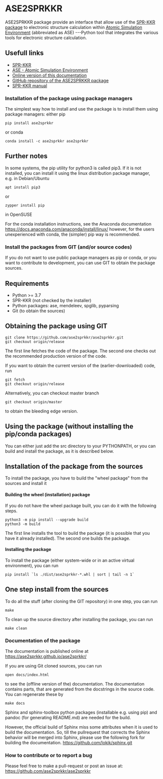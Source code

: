 ASE2SPRKKR
==========

ASE2SPRKKR package provide an interface that allow use of the [SPR-KKR
package](https://www.ebert.cup.uni-muenchen.de/index.php/en/software-en/13-sprkkr)
to electronic structure calculation within [Atomic Simulation
Environment](https://wiki.fysik.dtu.dk/ase/) (abbreviated as ASE)
\-\--Python tool that integrates the various tools for electronic
structure calculation.

Usefull links
-------------

-   [SPR-KKR](https://software.pan-data.eu/software/111/spr-kkr)
-   [ASE - Atomic Simulation
    Environment](https://wiki.fysik.dtu.dk/ase/)
-   [Online version of this
    documentation](https://ase2sprkkr.github.io/ase2sprkkr/)
-   [GitHub repository of the ASE2SPRKKR
    package](https://github.com/ase2sprkkr/ase2sprkkr/)
-   [SPR-KKR
    manual](https://www.ebert.cup.uni-muenchen.de/index.php/en/repository/func-download/251/chk,b2f3ab5f57c7629207b121be0d31a38d/no_html,1/lang,en-gb/)

### Installation of the package using package managers

The simplest way how to install and use the package is to install them
using package managers: either pip

``` {.bash}
pip install ase2sprkkr
```

or conda

``` {.bash}
conda install -c ase2sprkkr ase2sprkkr
```

Further notes
-------------

In some systems, the pip utility for python3 is called pip3. If it is
not installed, you can install it using the linux distribution package
manager, e.g. in Debian/Ubuntu

``` {.bash}
apt install pip3
```

or

``` {.bash}
zypper install pip
```

in OpenSUSE

For the conda installation instructions, see the Anaconda documentation
<https://docs.anaconda.com/anaconda/install/linux/> however, for the
users unexperienced with conda, the (simpler) pip way is recommended.

### Install the packages from GIT (and/or source codes)

If you do not want to use public package managers as pip or conda, or
you want to contribute to development, you can use GIT to obtain the
package sources.

Requirements
------------

-   Python \>= 3.7
-   SPR-KKR (not checked by the installer)
-   Python packages: ase, mendeleev, spglib, pyparsing
-   Git (to obtain the sources)

Obtaining the package using GIT
-------------------------------

``` {.bash}
git clone https://github.com/ase2sprkkr/ase2sprkkr.git
git checkout origin/release
```

The first line fetches the code of the package. The second one checks
out the recommended production version of the code.

If you want to obtain the current version of the (earlier-downloaded)
code, run

``` {.bash}
git fetch
git checkout origin/release
```

Alternatively, you can checkout master branch

``` {.bash}
git checkout origin/master
```

to obtain the bleeding edge version.

Using the package (without installing the pip/conda packages)
-------------------------------------------------------------

You can either just add the src directory to your PYTHONPATH, or you can
build and install the package, as it is described below.

Installation of the package from the sources
--------------------------------------------

To install the package, you have to build the "wheel package" from the
sources and install it

#### Building the wheel (installation) package

If you do not have the wheel package built, you can do it with the
following steps.

``` {.bash}
python3 -m pip install --upgrade build
python3 -m build
```

The first line installs the tool to build the package (it is possible
that you have it already installed). The second one builds the package.

#### Installing the package

To install the package (either system-wide or in an active virtual
environment), you can run

``` {.bash}
pip install `ls ./dist/ase2sprkkr-*.whl | sort | tail -n 1`
```

One step install from the sources
---------------------------------

To do all the stuff (after cloning the GIT repository) in one step, you
can run

``` {.bash}
make
```

To clean up the source directory after installing the package, you can
run

``` {.bash}
make clean
```

### Documentation of the package

The documentation is published online at
<https://ase2sprkkr.github.io/ase2sprkkr/>

If you are using Git cloned sources, you can run

    open docs/index.html

to see the (offline version of the) documentation. The documentation
contains parts, that are generated from the docstrings in the source
code. You can regenerate these by

``` {.bash}
make docs
```

Sphinx and sphinx-toolbox python packages (installable e.g. using pip)
and pandoc (for generating README.md) are needed for the build.

However, the official build of Sphinx miss some attributes when it is
used to build the documentation. So, till the pullrequest that corrects
the Sphinx behavior will be merged into Sphinx, please use the following
fork for building the documentation.
<https://github.com/lokik/sphinx.git>

### How to contribute or to report a bug

Please feel free to make a pull-request or post an issue at:
<https://github.com/ase2sprkkr/ase2sprkkr>
